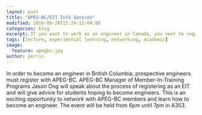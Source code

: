 ```yaml
---
layout: post
title: "APEG-BC/EIT Info Session"
modified: 2016-09-20T15:24:11-04:00
categories: blog
excerpt: If you want to work as an engineer in Canada, you neet to register with APEG. Learn how to register and more at the talk!
tags: [lecture, experiential learning, networking, academic]
image:
  feature: apegbc.jpg
author: perrin
---
```


In order to become an engineer in British Columbia, prospective engineers must register with APEG-BC. APEG-BC  Manager of Member-In-Training Programs Jason Ong will speak about the process of registering as an EIT and will give advice for students hoping to become engineers. This is an exciting opportunity to network with APEG-BC members and learn how to become an engineer. The event will be held from 6pm until 7pm in A353.

